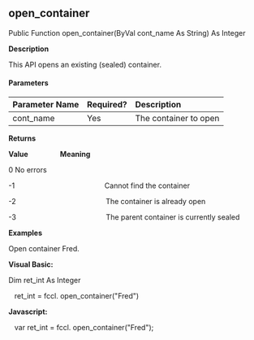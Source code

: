 open_container
--------------

Public Function open_container(ByVal cont_name As String) As Integer

**Description**

This API opens an existing (sealed) container.

#### Parameters

| Parameter Name | Required? | Description |
|:--- |:--- |:--- |
| cont_name | Yes | The container to open |

**Returns**

**Value**                **Meaning**

0                                      No errors

-1                                             Cannot find the container

-2                                             The container is already open

-3                                             The parent container is currently sealed

**Examples**

 Open container Fred.

**Visual Basic:**

 Dim ret_int As Integer

   ret_int = fccl. open_container("Fred")

**Javascript:**

   var ret_int = fccl. open_container("Fred");